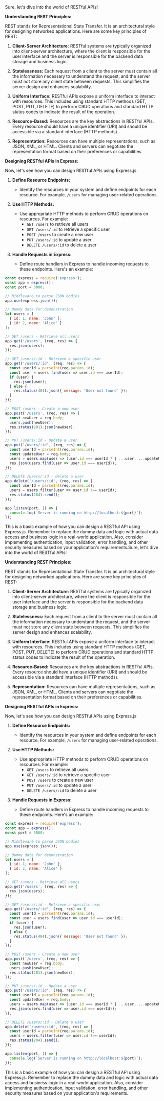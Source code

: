 Sure, let's dive into the world of RESTful APIs!

**Understanding REST Principles:**

REST stands for Representational State Transfer. It is an architectural style for designing networked applications. Here are some key principles of REST:

1. **Client-Server Architecture:** RESTful systems are typically organized into client-server architecture, where the client is responsible for the user interface and the server is responsible for the backend data storage and business logic.

2. **Statelessness:** Each request from a client to the server must contain all the information necessary to understand the request, and the server must not store any client state between requests. This simplifies the server design and enhances scalability.

3. **Uniform Interface:** RESTful APIs expose a uniform interface to interact with resources. This includes using standard HTTP methods (GET, POST, PUT, DELETE) to perform CRUD operations and standard HTTP status codes to indicate the result of the operation.

4. **Resource-Based:** Resources are the key abstractions in RESTful APIs. Every resource should have a unique identifier (URI) and should be accessible via a standard interface (HTTP methods).

5. **Representation:** Resources can have multiple representations, such as JSON, XML, or HTML. Clients and servers can negotiate the representation format based on their preferences or capabilities.

**Designing RESTful APIs in Express:**

Now, let's see how you can design RESTful APIs using Express.js:

1. **Define Resource Endpoints:**
   - Identify the resources in your system and define endpoints for each resource. For example, `/users` for managing user-related operations.

2. **Use HTTP Methods:**
   - Use appropriate HTTP methods to perform CRUD operations on resources. For example:
     - `GET /users` to retrieve all users
     - `GET /users/:id` to retrieve a specific user
     - `POST /users` to create a new user
     - `PUT /users/:id` to update a user
     - `DELETE /users/:id` to delete a user

3. **Handle Requests in Express:**
   - Define route handlers in Express to handle incoming requests to these endpoints. Here's an example:

```javascript
const express = require('express');
const app = express();
const port = 3000;

// Middleware to parse JSON bodies
app.use(express.json());

// Dummy data for demonstration
let users = [
  { id: 1, name: 'John' },
  { id: 2, name: 'Alice' }
];

// GET /users - Retrieve all users
app.get('/users', (req, res) => {
  res.json(users);
});

// GET /users/:id - Retrieve a specific user
app.get('/users/:id', (req, res) => {
  const userId = parseInt(req.params.id);
  const user = users.find(user => user.id === userId);
  if (user) {
    res.json(user);
  } else {
    res.status(404).json({ message: 'User not found' });
  }
});

// POST /users - Create a new user
app.post('/users', (req, res) => {
  const newUser = req.body;
  users.push(newUser);
  res.status(201).json(newUser);
});

// PUT /users/:id - Update a user
app.put('/users/:id', (req, res) => {
  const userId = parseInt(req.params.id);
  const updateUser = req.body;
  users = users.map(user => (user.id === userId ? { ...user, ...updateUser } : user));
  res.json(users.find(user => user.id === userId));
});

// DELETE /users/:id - Delete a user
app.delete('/users/:id', (req, res) => {
  const userId = parseInt(req.params.id);
  users = users.filter(user => user.id !== userId);
  res.status(204).send();
});

app.listen(port, () => {
  console.log(`Server is running on http://localhost:${port}`);
});
```

This is a basic example of how you can design a RESTful API using Express.js. Remember to replace the dummy data and logic with actual data access and business logic in a real-world application. Also, consider implementing authentication, input validation, error handling, and other security measures based on your application's requirements.Sure, let's dive into the world of RESTful APIs!

**Understanding REST Principles:**

REST stands for Representational State Transfer. It is an architectural style for designing networked applications. Here are some key principles of REST:

1. **Client-Server Architecture:** RESTful systems are typically organized into client-server architecture, where the client is responsible for the user interface and the server is responsible for the backend data storage and business logic.

2. **Statelessness:** Each request from a client to the server must contain all the information necessary to understand the request, and the server must not store any client state between requests. This simplifies the server design and enhances scalability.

3. **Uniform Interface:** RESTful APIs expose a uniform interface to interact with resources. This includes using standard HTTP methods (GET, POST, PUT, DELETE) to perform CRUD operations and standard HTTP status codes to indicate the result of the operation.

4. **Resource-Based:** Resources are the key abstractions in RESTful APIs. Every resource should have a unique identifier (URI) and should be accessible via a standard interface (HTTP methods).

5. **Representation:** Resources can have multiple representations, such as JSON, XML, or HTML. Clients and servers can negotiate the representation format based on their preferences or capabilities.

**Designing RESTful APIs in Express:**

Now, let's see how you can design RESTful APIs using Express.js:

1. **Define Resource Endpoints:**
   - Identify the resources in your system and define endpoints for each resource. For example, `/users` for managing user-related operations.

2. **Use HTTP Methods:**
   - Use appropriate HTTP methods to perform CRUD operations on resources. For example:
     - `GET /users` to retrieve all users
     - `GET /users/:id` to retrieve a specific user
     - `POST /users` to create a new user
     - `PUT /users/:id` to update a user
     - `DELETE /users/:id` to delete a user

3. **Handle Requests in Express:**
   - Define route handlers in Express to handle incoming requests to these endpoints. Here's an example:

```javascript
const express = require('express');
const app = express();
const port = 3000;

// Middleware to parse JSON bodies
app.use(express.json());

// Dummy data for demonstration
let users = [
  { id: 1, name: 'John' },
  { id: 2, name: 'Alice' }
];

// GET /users - Retrieve all users
app.get('/users', (req, res) => {
  res.json(users);
});

// GET /users/:id - Retrieve a specific user
app.get('/users/:id', (req, res) => {
  const userId = parseInt(req.params.id);
  const user = users.find(user => user.id === userId);
  if (user) {
    res.json(user);
  } else {
    res.status(404).json({ message: 'User not found' });
  }
});

// POST /users - Create a new user
app.post('/users', (req, res) => {
  const newUser = req.body;
  users.push(newUser);
  res.status(201).json(newUser);
});

// PUT /users/:id - Update a user
app.put('/users/:id', (req, res) => {
  const userId = parseInt(req.params.id);
  const updateUser = req.body;
  users = users.map(user => (user.id === userId ? { ...user, ...updateUser } : user));
  res.json(users.find(user => user.id === userId));
});

// DELETE /users/:id - Delete a user
app.delete('/users/:id', (req, res) => {
  const userId = parseInt(req.params.id);
  users = users.filter(user => user.id !== userId);
  res.status(204).send();
});

app.listen(port, () => {
  console.log(`Server is running on http://localhost:${port}`);
});
```

This is a basic example of how you can design a RESTful API using Express.js. Remember to replace the dummy data and logic with actual data access and business logic in a real-world application. Also, consider implementing authentication, input validation, error handling, and other security measures based on your application's requirements.